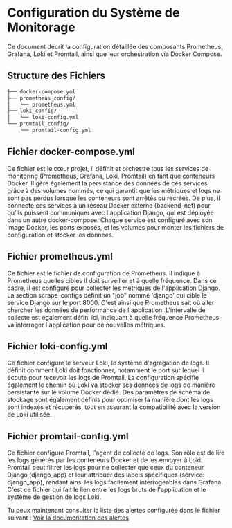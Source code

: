 # Configuration du Système de Monitorage

Ce document décrit la configuration détaillée des composants Prometheus, Grafana, Loki et Promtail, ainsi que leur orchestration via Docker Compose.

## Structure des Fichiers

```bash
├── docker-compose.yml
├── prometheus_config/
│   └── prometheus.yml
├── loki_config/
│   └── loki-config.yml
└── promtail_config/
    └── promtail-config.yml
```




## Fichier docker-compose.yml
Ce fichier est le cœur projet, il définit et orchestre tous les services de monitoring (Prometheus, Grafana, Loki, Promtail) en tant que conteneurs Docker. Il gère également la persistance des données de ces services grâce à des volumes nommés, ce qui garantit que les métriques et logs ne sont pas perdus lorsque les conteneurs sont arrêtés ou recréés. De plus, il connecte ces services à un réseau Docker externe (backend_net) pour qu'ils puissent communiquer avec l'application Django, qui est déployée dans un autre docker-compose. Chaque service est configuré avec son image Docker, les ports exposés, et les volumes pour monter les fichiers de configuration et stocker les données.

## Fichier prometheus.yml
Ce fichier est le fichier de configuration de Prometheus. Il indique à Prometheus quelles cibles il doit surveiller et à quelle fréquence. Dans ce cadre, il est configuré pour collecter les métriques de l'application Django. La section scrape_configs définit un "job" nommé 'django' qui cible le service Django sur le port 8000. C'est ainsi que Prometheus sait où aller chercher les données de performance de l'application. L'intervalle de collecte est également défini ici, indiquant à quelle fréquence Prometheus va interroger l'application pour de nouvelles métriques.

## Fichier loki-config.yml
Ce fichier configure le serveur Loki, le système d'agrégation de logs. Il définit comment Loki doit fonctionner, notamment le port sur lequel il écoute pour recevoir les logs de Promtail. La configuration spécifie également le chemin où Loki va stocker ses données de logs de manière persistante sur le volume Docker dédié. Des paramètres de schéma de stockage sont également définis pour optimiser la manière dont les logs sont indexés et récupérés, tout en assurant la compatibilité avec la version de Loki utilisée.

## Fichier promtail-config.yml
Ce fichier configure Promtail, l'agent de collecte de logs. Son rôle est de lire les logs générés par les conteneurs Docker et de les envoyer à Loki. Promtail peut filtrer les logs pour ne collecter que ceux du conteneur Django (django_app) et leur attribuer des labels spécifiques (service: django_app), rendant ainsi les logs facilement interrogeables dans Grafana. C'est ce fichier qui fait le lien entre les logs bruts de l'application et le système de gestion de logs Loki.

Tu peux maintenant consulter la liste des alertes configurée dans le fichier suivant : [Voir la documentation des alertes](alertes.md)
